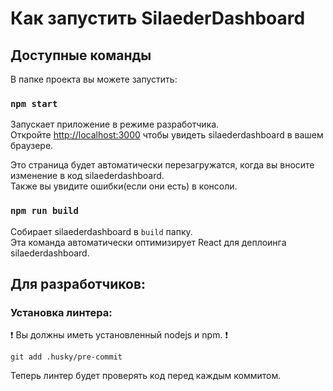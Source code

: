 # Как запустить SilaederDashboard

## Доступные команды

В папке проекта вы можете запустить:

### `npm start`

Запускает приложение в режиме разработчика.\
Откройте [http://localhost:3000](http://localhost:3000) чтобы увидеть silaederdashboard в вашем браузере.

Это страница будет автоматически перезагружатся, когда вы вносите изменение в код silaederdashboard.\
Также вы увидите ошибки(если они есть) в консоли.

### `npm run build`

Собирает silaederdashboard в `build` папку.\
Эта команда автоматически оптимизирует React для деплоинга silaederdashboard.

## Для разработчиков:

### Установка линтера:
 ❗️ Вы должны иметь установленный nodejs и npm. ❗️
```
git add .husky/pre-commit
```

Теперь линтер будет проверять код перед каждым коммитом.
